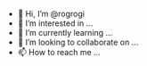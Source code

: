 - 👋 Hi, I’m @rogrogi
- 👀 I’m interested in ...
- 🌱 I’m currently learning ...
- 💞️ I’m looking to collaborate on ...
- 📫 How to reach me ...

<!---
rogrogi/rogrogi is a ✨ special ✨ repository because its `README.md` (this file) appears on your GitHub profile.
You can click the Preview link to take a look at your changes.
--->
